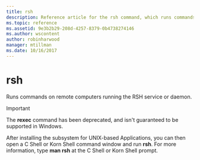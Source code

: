 ```yaml
---
title: rsh
description: Reference article for the rsh command, which runs commands on remote computers running the RSH service or daemon. This command has been deprecated and isn't guaranteed to be supported in Windows.
ms.topic: reference
ms.assetid: 9e3b2b29-208d-4257-8379-0b4738274146
ms.author: wscontent
author: robinharwood
manager: mtillman
ms.date: 10/16/2017
---
```


# rsh

Runs commands on remote computers running the RSH service or daemon.

> [!IMPORTANT]
> The **rexec** command has been deprecated, and isn't guaranteed to be supported in Windows.

After installing the subsystem for UNIX-based Applications, you can then open a C Shell or Korn Shell command window and run **rsh**. For more information, type **man rsh** at the C Shell or Korn Shell prompt.
